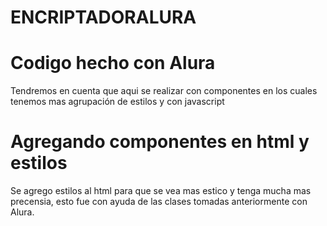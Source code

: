 # ENCRIPTADORALURA

# Codigo hecho con Alura

Tendremos en cuenta que aqui se realizar con componentes en los cuales tenemos mas agrupación de estilos y con javascript

# Agregando componentes en html y estilos

Se agrego estilos al html para que se vea mas estico y tenga mucha mas precensia, esto fue con ayuda de las clases tomadas anteriormente con Alura.